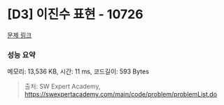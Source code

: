 # [D3] 이진수 표현 - 10726 

[문제 링크](https://swexpertacademy.com/main/code/problem/problemDetail.do?contestProbId=AXRSXf_a9qsDFAXS) 

### 성능 요약

메모리: 13,536 KB, 시간: 11 ms, 코드길이: 593 Bytes



> 출처: SW Expert Academy, https://swexpertacademy.com/main/code/problem/problemList.do